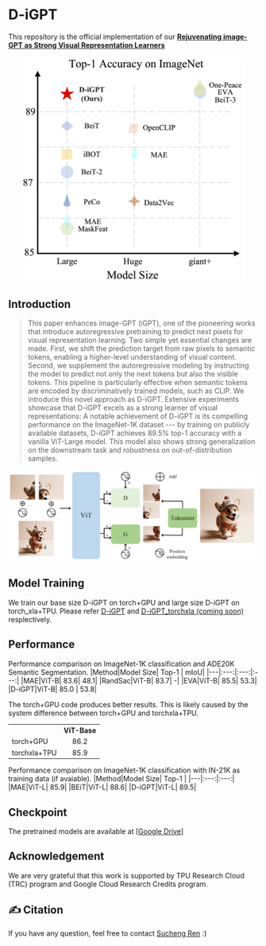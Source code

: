 # D-iGPT

This repository is the official implementation of our  [**Rejuvenating image-GPT as Strong Visual Representation Learners**](https://arxiv.org/abs/2312.02147)

<p align="center">
  <img src="teaser_digpt.png" width="450">
</p>

## Introduction
> This paper enhances image-GPT (iGPT), one of the pioneering works that introduce autoregressive pretraining to predict next pixels for visual representation learning.  Two simple yet essential changes are made. First, we shift the prediction target from raw pixels to semantic tokens,  enabling a higher-level understanding of visual content. Second, we supplement the autoregressive modeling by instructing the model to predict not only the next tokens but also the visible tokens. This pipeline is particularly effective when semantic tokens are encoded by discriminatively trained models, such as CLIP. We introduce this novel approach as D-iGPT. Extensive experiments showcase that D-iGPT excels as a strong learner of visual representations: A notable achievement of D-iGPT is its compelling performance on the ImageNet-1K dataset --- by training on publicly available datasets, D-iGPT achieves 89.5\% top-1 accuracy with a vanilla ViT-Large model. This model also shows strong generalization on the downstream task and robustness on out-of-distribution samples.

![method](figure/method.png)

## Model Training
We train our base size D-iGPT on torch+GPU and large size D-iGPT on torch_xla+TPU. Please refer [D-iGPT](https://github.com/OliverRensu/D-iGPT/tree/main/DiGPT_torch) and [D-iGPT_torchxla (coming soon)](./torch_xla) resplectively.


## Performance
Performance comparison on ImageNet-1K classification and ADE20K Semantic Segmentation. 
|Method|Model Size| Top-1 | mIoU|
|---|:---:|:---:|:---:|
|MAE|ViT-B| 83.6| 48.1|
|RandSac|ViT-B| 83.7| -|
|EVA|ViT-B| 85.5| 53.3|
|D-iGPT|ViT-B| 85.0 | 53.8|


The torch+GPU code produces better results. This is likely caused by the system difference between torch+GPU and torchxla+TPU.
<table><tbody>
<!-- START TABLE -->
<!-- TABLE HEADER -->
<th valign="bottom"></th>
<th valign="bottom">ViT-Base</th>
<!-- TABLE BODY -->
<tr><td align="left">torch+GPU</td>
<td align="center">86.2</td>
</tr>
<tr><td align="left">torchxla+TPU</td>
<td align="center">85.9</td>
</tr>
</tbody></table>

Performance comparison on ImageNet-1K classification with IN-21K as training data (if avaiable). 
|Method|Model Size| Top-1 | 
|---|:---:|:---:|
|MAE|ViT-L| 85.9| 
|BEiT|ViT-L| 88.6|
|D-iGPT|ViT-L| 89.5|

## Checkpoint
The pretrained models are available at [[Google Drive](https://drive.google.com/drive/folders/1fO6QL_4g50d4a4cZ0UUIccfKicVWrguY?usp=sharing)]

## Acknowledgement

We are  very grateful that this work is supported by TPU Research Cloud (TRC) program and Google Cloud Research Credits program.


## ✍ Citation

If you have any question, feel free to contact [Sucheng Ren](https://oliverrensu.github.io/) :)
